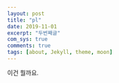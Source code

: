 ```yaml
---
layout: post
title: "pl"
date: 2019-11-01
excerpt: "두번째글"
com_sys: true
comments: true
tags: [about, Jekyll, theme, moon]
---
```

이건 뭘까요.